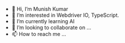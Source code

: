 - 👋 Hi, I’m Munish Kumar
- 👀 I’m interested in Webdriver IO, TypeScript.
- 🌱 I’m currently learning AI
- 💞️ I’m looking to collaborate on ...
- 📫 How to reach me ...

<!---
munishusa/munishusa is a ✨ special ✨ repository because its `README.md` (this file) appears on your GitHub profile.
You can click the Preview link to take a look at your changes.
--->
